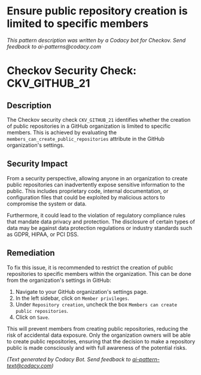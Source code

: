 # Ensure public repository creation is limited to specific members

_This pattern description was written by a Codacy bot for Checkov. Send feedback to ai-patterns@codacy.com_

# Checkov Security Check: CKV_GITHUB_21

## Description

The Checkov security check `CKV_GITHUB_21` identifies whether the creation of public repositories in a GitHub organization is limited to specific members. This is achieved by evaluating the `members_can_create_public_repositories` attribute in the GitHub organization's settings.

## Security Impact

From a security perspective, allowing anyone in an organization to create public repositories can inadvertently expose sensitive information to the public. This includes proprietary code, internal documentation, or configuration files that could be exploited by malicious actors to compromise the system or data.

Furthermore, it could lead to the violation of regulatory compliance rules that mandate data privacy and protection. The disclosure of certain types of data may be against data protection regulations or industry standards such as GDPR, HIPAA, or PCI DSS.

## Remediation

To fix this issue, it is recommended to restrict the creation of public repositories to specific members within the organization. This can be done from the organization's settings in GitHub:

1. Navigate to your GitHub organization's settings page.
2. In the left sidebar, click on `Member privileges`.
3. Under `Repository creation`, uncheck the box `Members can create public repositories`.
4. Click on `Save`.

This will prevent members from creating public repositories, reducing the risk of accidental data exposure. Only the organization owners will be able to create public repositories, ensuring that the decision to make a repository public is made consciously and with full awareness of the potential risks.

_(Text generated by Codacy Bot. Send feedback to ai-pattern-text@codacy.com)_
